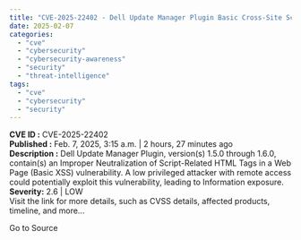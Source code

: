 ```yaml
---
title: "CVE-2025-22402 - Dell Update Manager Plugin Basic Cross-Site Scripting Vulnerability"
date: 2025-02-07
categories: 
  - "cve"
  - "cybersecurity"
  - "cybersecurity-awareness"
  - "security"
  - "threat-intelligence"
tags: 
  - "cve"
  - "cybersecurity"
  - "security"
---
```


**CVE ID :** CVE-2025-22402  
**Published :** Feb. 7, 2025, 3:15 a.m. | 2 hours, 27 minutes ago  
**Description :** Dell Update Manager Plugin, version(s) 1.5.0 through 1.6.0, contain(s) an Improper Neutralization of Script-Related HTML Tags in a Web Page (Basic XSS) vulnerability. A low privileged attacker with remote access could potentially exploit this vulnerability, leading to Information exposure.  
**Severity:** 2.6 | LOW  
Visit the link for more details, such as CVSS details, affected products, timeline, and more...

Go to Source
